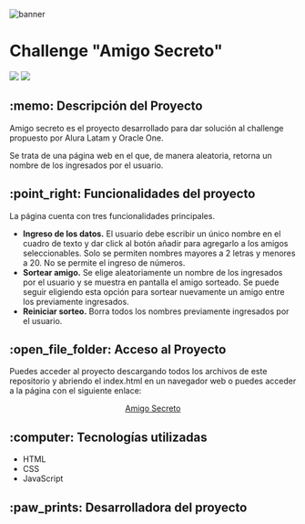 ![banner](https://github.com/user-attachments/assets/226d98ef-2600-41bb-a006-7794e27fb343)

<h1>Challenge "Amigo Secreto"</h1>
<p align="left">
 <img src="https://img.shields.io/badge/Status-En%20desarrollo-green">
 <img src="https://img.shields.io/badge/Release_date-March_2025-olive">
</p>

<h2> :memo: Descripción del Proyecto </h2>
<p>Amigo secreto es el proyecto desarrollado para dar solución al challenge propuesto por Alura Latam y Oracle One.</p>
<p>Se trata de una página web en el que, de manera aleatoria, retorna un nombre de los ingresados por el usuario.</p>

<h2> :point_right: Funcionalidades del proyecto</h2>
<p>La página cuenta con tres funcionalidades principales.</p>
<ul>
    <li>
        <b>Ingreso de los datos.</b> El usuario debe escribir un único nombre en el cuadro de texto y dar click al botón añadir para agregarlo a los amigos seleccionables. Solo se permiten nombres mayores a 2 letras y menores a 20. No se permite el ingreso de números.
    </li>
    <li>
        <b>Sortear amigo.</b> Se elige aleatoriamente un nombre de los ingresados por el usuario y se muestra en pantalla el amigo sorteado. Se puede seguir eligiendo esta opción para sortear nuevamente un amigo entre los previamente ingresados.
    </li>
    <li>
        <b>Reiniciar sorteo.</b> Borra todos los nombres previamente ingresados por el usuario.
    </li>
</ul>

<h2 > :open_file_folder: Acceso al Proyecto</h2>
<p>Puedes acceder al proyecto descargando todos los archivos de este repositorio y abriendo el index.html en un navegador web o puedes acceder a la página con el siguiente enlace: </p>
<p align="center">
    <a href="">Amigo Secreto</a>
</p>

<h2> :computer: Tecnologías utilizadas</h2>
<ul>
    <li>HTML</li>
    <li>CSS</li>
    <li>JavaScript</li>
</ul>

<h2> :paw_prints: Desarrolladora del proyecto</h2>
